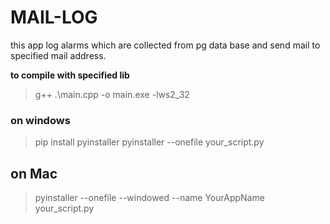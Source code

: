 # MAIL-LOG
this app log alarms which are collected from pg data base and send mail to specified mail address.

__to compile with specified lib__
> g++ .\main.cpp -o main.exe -lws2_32

### on windows
>pip install pyinstaller
>pyinstaller --onefile your_script.py

## on Mac

>pyinstaller --onefile --windowed --name YourAppName your_script.py